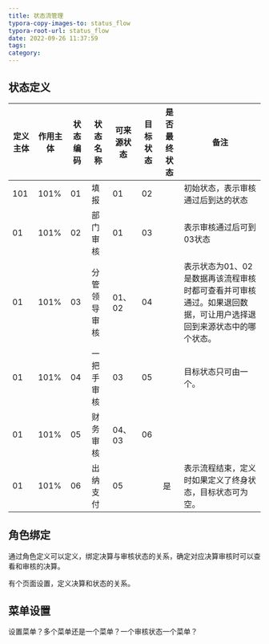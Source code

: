 ```yaml
---
title: 状态流管理
typora-copy-images-to: status_flow
typora-root-url: status_flow
date: 2022-09-26 11:37:59
tags:
category:
---
```






## 状态定义

| 定义主体 | 作用主体 | 状态编码 | 状态名称     | 可来源状态 | 目标状态 | 是否最终状态 | 备注                                                         |
| -------- | -------- | -------- | ------------ | ---------- | -------- | ------------ | ------------------------------------------------------------ |
| 101      | 101%     | 01       | 填报         | 01         | 02       |              | 初始状态，表示审核通过后到达的状态                           |
| 01       | 101%     | 02       | 部门审核     | 01         | 03       |              | 表示审核通过后可到03状态                                     |
| 01       | 101%     | 03       | 分管领导审核 | 01、02     | 04       |              | 表示状态为01、02是数据再该流程审核时都可查看并可审核通过。如果退回数据，可让用户选择退回到来源状态中的哪个状态。 |
| 01       | 101%     | 04       | 一把手审核   | 03         | 05       |              | 目标状态只可由一个。                                         |
| 01       | 101%     | 05       | 财务审核     | 04、03     | 06       |              |                                                              |
| 01       | 101%     | 06       | 出纳支付     | 05         |          | 是           | 表示流程结束，定义时如果定义了终身状态，目标状态可为空。     |

## 角色绑定

通过角色定义可以定义，绑定决算与审核状态的关系，确定对应决算审核时可以查看和审核的决算。

有个页面设置，定义决算和状态的关系。

## 菜单设置

设置菜单？多个菜单还是一个菜单？一个审核状态一个菜单？
